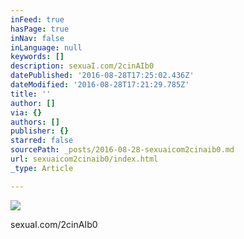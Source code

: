```yaml
---
inFeed: true
hasPage: true
inNav: false
inLanguage: null
keywords: []
description: sexuaI.com/2cinAIb0
datePublished: '2016-08-28T17:25:02.436Z'
dateModified: '2016-08-28T17:21:29.785Z'
title: ''
author: []
via: {}
authors: []
publisher: {}
starred: false
sourcePath: _posts/2016-08-28-sexuaicom2cinaib0.md
url: sexuaicom2cinaib0/index.html
_type: Article

---
```

![](https://the-grid-user-content.s3-us-west-2.amazonaws.com/3a5f9175-ccec-4adb-9749-b23ac3dcbd68.jpg)

sexuaI.com/2cinAIb0